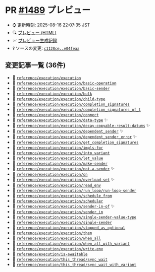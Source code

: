 # PR [\#1489](https://github.com/cpprefjp/site/pull/1489) プレビュー
- &#x231a; 更新時刻: 2025-08-16 22:07:35 JST
- &#x1f50d; [プレビュー (HTML)](https://cpprefjp.github.io/site/gen/pull/1489)
- &#x1f4c8; [プレビュー生成記録](https://github.com/cpprefjp/site/actions?query=event%3Apull_request_target+branch%3Ap3557r3)
- **&#x2AEF;** ソースの変更: [`c1128ce..e04feaa`](https://github.com/cpprefjp/site/compare/c1128ceedac0dd58735948c117fcb6f79f095490..e04feaaee34d512c506d9f896dd38c5ae46f090d)

## 変更記事一覧 (36件)

- &#x1f4dd; [`reference/execution/execution`](https://cpprefjp.github.io/site/gen/pull/1489/reference/execution/execution.html)
- &#x1f4dd; [`reference/execution/execution/basic-operation`](https://cpprefjp.github.io/site/gen/pull/1489/reference/execution/execution/basic-operation.html)
- &#x1f4dd; [`reference/execution/execution/basic-sender`](https://cpprefjp.github.io/site/gen/pull/1489/reference/execution/execution/basic-sender.html)
- &#x1f4dd; [`reference/execution/execution/bulk`](https://cpprefjp.github.io/site/gen/pull/1489/reference/execution/execution/bulk.html)
- &#x1f4dd; [`reference/execution/execution/child-type`](https://cpprefjp.github.io/site/gen/pull/1489/reference/execution/execution/child-type.html)
- &#x1f4dd; [`reference/execution/execution/completion_signatures`](https://cpprefjp.github.io/site/gen/pull/1489/reference/execution/execution/completion_signatures.html)
- &#x1f4dd; [`reference/execution/execution/completion_signatures_of_t`](https://cpprefjp.github.io/site/gen/pull/1489/reference/execution/execution/completion_signatures_of_t.html)
- &#x1f4dd; [`reference/execution/execution/connect`](https://cpprefjp.github.io/site/gen/pull/1489/reference/execution/execution/connect.html)
- &#x1f4dd; [`reference/execution/execution/data-type`](https://cpprefjp.github.io/site/gen/pull/1489/reference/execution/execution/data-type.html) &#x2728;
- &#x1f4dd; [`reference/execution/execution/decay-copyable-result-datums`](https://cpprefjp.github.io/site/gen/pull/1489/reference/execution/execution/decay-copyable-result-datums.html) &#x2728;
- &#x1f4dd; [`reference/execution/execution/dependent_sender`](https://cpprefjp.github.io/site/gen/pull/1489/reference/execution/execution/dependent_sender.html) &#x2728;
- &#x1f4dd; [`reference/execution/execution/dependent_sender_error`](https://cpprefjp.github.io/site/gen/pull/1489/reference/execution/execution/dependent_sender_error.html) &#x2728;
- &#x1f4dd; [`reference/execution/execution/get_completion_signatures`](https://cpprefjp.github.io/site/gen/pull/1489/reference/execution/execution/get_completion_signatures.html)
- &#x1f4dd; [`reference/execution/execution/impls-for`](https://cpprefjp.github.io/site/gen/pull/1489/reference/execution/execution/impls-for.html)
- &#x1f4dd; [`reference/execution/execution/into_variant`](https://cpprefjp.github.io/site/gen/pull/1489/reference/execution/execution/into_variant.html)
- &#x1f4dd; [`reference/execution/execution/let_value`](https://cpprefjp.github.io/site/gen/pull/1489/reference/execution/execution/let_value.html)
- &#x1f4dd; [`reference/execution/execution/make-sender`](https://cpprefjp.github.io/site/gen/pull/1489/reference/execution/execution/make-sender.html)
- &#x1f4dd; [`reference/execution/execution/not-a-sender`](https://cpprefjp.github.io/site/gen/pull/1489/reference/execution/execution/not-a-sender.html) &#x2728;
- &#x1f4dd; [`reference/execution/execution/on`](https://cpprefjp.github.io/site/gen/pull/1489/reference/execution/execution/on.html)
- &#x1f4dd; [`reference/execution/execution/overload-set`](https://cpprefjp.github.io/site/gen/pull/1489/reference/execution/execution/overload-set.html) &#x2728;
- &#x1f4dd; [`reference/execution/execution/read_env`](https://cpprefjp.github.io/site/gen/pull/1489/reference/execution/execution/read_env.html)
- &#x1f4dd; [`reference/execution/execution/run_loop/run-loop-sender`](https://cpprefjp.github.io/site/gen/pull/1489/reference/execution/execution/run_loop/run-loop-sender.html)
- &#x1f4dd; [`reference/execution/execution/schedule_from`](https://cpprefjp.github.io/site/gen/pull/1489/reference/execution/execution/schedule_from.html)
- &#x1f4dd; [`reference/execution/execution/scheduler`](https://cpprefjp.github.io/site/gen/pull/1489/reference/execution/execution/scheduler.html)
- &#x1f4dd; [`reference/execution/execution/sender-in-of`](https://cpprefjp.github.io/site/gen/pull/1489/reference/execution/execution/sender-in-of.html) &#x2728;
- &#x1f4dd; [`reference/execution/execution/sender_in`](https://cpprefjp.github.io/site/gen/pull/1489/reference/execution/execution/sender_in.html)
- &#x1f4dd; [`reference/execution/execution/single-sender-value-type`](https://cpprefjp.github.io/site/gen/pull/1489/reference/execution/execution/single-sender-value-type.html)
- &#x1f4dd; [`reference/execution/execution/single-sender`](https://cpprefjp.github.io/site/gen/pull/1489/reference/execution/execution/single-sender.html)
- &#x1f4dd; [`reference/execution/execution/stopped_as_optional`](https://cpprefjp.github.io/site/gen/pull/1489/reference/execution/execution/stopped_as_optional.html)
- &#x1f4dd; [`reference/execution/execution/then`](https://cpprefjp.github.io/site/gen/pull/1489/reference/execution/execution/then.html)
- &#x1f4dd; [`reference/execution/execution/when_all`](https://cpprefjp.github.io/site/gen/pull/1489/reference/execution/execution/when_all.html)
- &#x1f4dd; [`reference/execution/execution/when_all_with_variant`](https://cpprefjp.github.io/site/gen/pull/1489/reference/execution/execution/when_all_with_variant.html)
- &#x1f4dd; [`reference/execution/execution/write-env`](https://cpprefjp.github.io/site/gen/pull/1489/reference/execution/execution/write-env.html)
- &#x1f4dd; [`reference/execution/is-awaitable`](https://cpprefjp.github.io/site/gen/pull/1489/reference/execution/is-awaitable.html)
- &#x1f4dd; [`reference/execution/this_thread/sync_wait`](https://cpprefjp.github.io/site/gen/pull/1489/reference/execution/this_thread/sync_wait.html)
- &#x1f4dd; [`reference/execution/this_thread/sync_wait_with_variant`](https://cpprefjp.github.io/site/gen/pull/1489/reference/execution/this_thread/sync_wait_with_variant.html)
